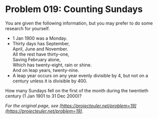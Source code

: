 # Problem 019: Counting Sundays

You are given the following information, but you may prefer to do some research for yourself.

- 1 Jan 1900 was a Monday.  
- Thirty days has September,  
April, June and November.  
All the rest have thirty-one,  
Saving February alone,  
Which has twenty-eight, rain or shine.  
And on leap years, twenty-nine.  
- A leap year occurs on any year evenly divisible by 4, but not on a century unless it is divisible by 400.

How many Sundays fell on the first of the month during the twentieth century (1 Jan 1901 to 31 Dec 2000)?

*For the original page, see [https://projecteuler.net/problem=19](https://projecteuler.net/problem=19).*
